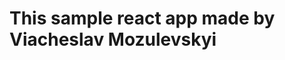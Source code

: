 This sample react app made by Viacheslav Mozulevskyi
====================================================
